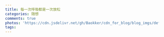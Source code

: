 ```yaml
---
title: 每一次呼吸都是一次放松
categories: 随想
comments: true
photos: 'https://cdn.jsdelivr.net/gh/Baokker/cdn_for_blog/blog_imgs/defaultImages.jpg'
tags:
---
```

